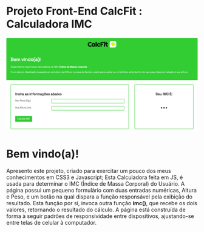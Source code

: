 # Projeto Front-End CalcFit : Calculadora IMC

![landing image do projeto principal](https://github.com/kervijhonata/imc_calculator/blob/main/publish/landing.png?raw=true)

# Bem vindo(a)!

Apresento este projeto, criado para exercitar um pouco dos meus conhecimentos em CSS3 e Javascript;
Esta Calculadora feita em JS, é usada para determinar o IMC (Índice de Massa Corporal) do Usuário.
A página possui um pequeno formulário com duas entradas numéricas, Altura e Peso, e um botão na qual dispara a função responsável pela exibição do resultado. Esta função por sí, invoca outra função **imc()**, que recebe os dois valores, retornando o resultado do cálculo.
A página está construída de forma à seguir padrões de responsividade entre dispositivos, ajustando-se entre telas de celular à computador.
